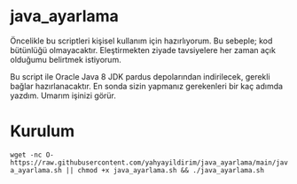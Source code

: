 # java_ayarlama
Öncelikle bu scriptleri kişisel kullanım için hazırlıyorum. Bu sebeple; kod bütünlüğü olmayacaktır. Eleştirmekten ziyade tavsiyelere her zaman açık olduğumu belirtmek istiyorum.


Bu script ile Oracle Java 8 JDK pardus depolarından indirilecek, gerekli bağlar hazırlanacaktır. En sonda sizin yapmanız gerekenleri bir kaç adımda yazdım. Umarım işinizi görür.

# Kurulum
```wget -nc O- https://raw.githubusercontent.com/yahyayildirim/java_ayarlama/main/java_ayarlama.sh || chmod +x java_ayarlama.sh && ./java_ayarlama.sh```
